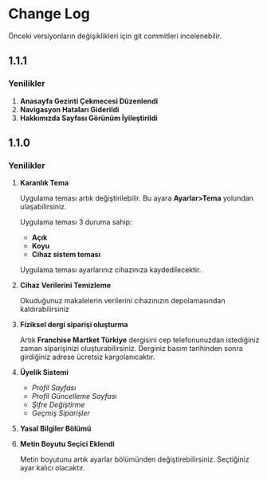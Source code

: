 # Change Log
Önceki versiyonların değişiklikleri için git commitleri incelenebilir.
## 1.1.1
### Yenilikler

1. **Anasayfa Gezinti Çekmecesi Düzenlendi**
2. **Navigasyon Hataları Giderildi**
3. **Hakkımızda Sayfası Görünüm İyileştirildi**

## 1.1.0
### Yenilikler

1. **Karanlık Tema**

    Uygulama teması artık değiştirilebilir. Bu ayara **Ayarlar>Tema** yolundan ulaşabilirsiniz.

    Uygulama teması 3 duruma sahip:
    - **Açık**
    - **Koyu**
    - **Cihaz sistem teması**

    Uygulama teması ayarlarınız cihazınıza kaydedilecektir.

2. **Cihaz Verilerini Temizleme**

    Okuduğunuz makalelerin verilerini cihazınızın depolamasından kaldırabilirsiniz

3. **Fiziksel dergi siparişi oluşturma**

    Artık **Franchise Martket Türkiye** dergisini cep telefonunuzdan istediğiniz zaman siparişinizi oluşturabilirsiniz. Derginiz basım tarihinden sonra girdiğiniz adrese ücretsiz kargolanıcaktır.

4. **Üyelik Sistemi**
    - *Profil Sayfası*
    - *Profil Güncelleme Sayfası*
    - *Şifre Değiştirme*
    - *Geçmiş Siparişler*

5. **Yasal Bilgiler Bölümü**

6. **Metin Boyutu Seçici Eklendi**

    Metin boyutunu artık ayarlar bölümünden değiştirebilirsiniz. Seçtiğiniz ayar kalıcı olacaktır.
